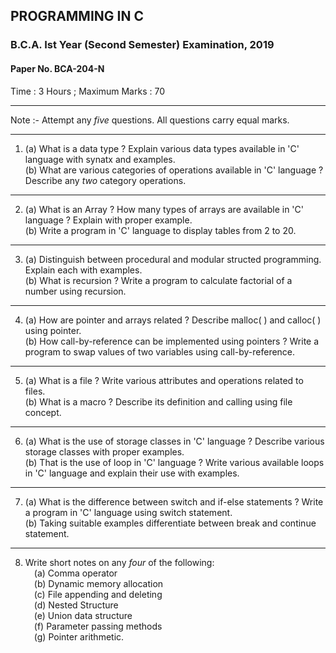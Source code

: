 ## PROGRAMMING IN C
### B.C.A. Ist Year (Second Semester) Examination, 2019
#### Paper No. BCA-204-N
Time : 3 Hours ; Maximum Marks : 70

***

Note :- Attempt any _five_ questions. All questions carry equal marks.

***

1. (a) What is a data type ? Explain various data types available in 'C' language with synatx and examples.<br>
(b) What are various categories of operations available in 'C' language ? Describe any _two_ category operations.

***

2. (a) What is an Array ? How many types of arrays are available in 'C' language ? Explain with proper example.<br>
(b) Write a program in 'C' language to display tables from 2 to 20.

***

3. (a) Distinguish between procedural and modular structed programming. Explain each with examples.<br>
(b) What is recursion ? Write a program to calculate factorial of a number using recursion.

***

4. (a) How are pointer and arrays related ? Describe malloc( ) and calloc( ) using pointer.<br>
(b) How call-by-reference can be implemented using pointers ? Write a program to swap values of two variables using call-by-reference.

***

5. (a) What is a file ? Write various attributes and operations related to files.<br>
(b) What is a macro ? Describe its definition and calling using file concept.

***

6. (a) What is the use of storage classes in 'C' language ? Describe various storage classes with proper examples.<br>
(b) That is the use of loop in 'C' language ? Write various available loops in 'C' language and explain their use with examples.

***

7. (a) What is the difference between switch and if-else statements ? Write a program in 'C' language using switch statement.<br>
(b) Taking suitable examples differentiate between break and continue statement.

***

8. Write short notes on any _four_ of the following:<br>
&emsp;(a) Comma operator<br>
&emsp;(b) Dynamic memory allocation<br>
&emsp;(c) File appending and deleting<br>
&emsp;(d) Nested Structure<br>
&emsp;(e) Union data structure<br>
&emsp;(f) Parameter passing methods<br>
&emsp;(g) Pointer arithmetic.